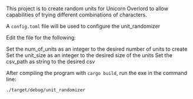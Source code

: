This project is to create random units for Unicorn Overlord to allow capabilities of trying different combinations of characters. 

A `config.toml` file will be used to configure the unit_randomizer

Edit the file for the following:

Set the num_of_units as an integer to the desired number of units to create
Set the unit_size as an integer to the desired size of the units
Set the csv_path as string to the desired csv

After compiling the program with `cargo build`, run the exe in the command line:

`./target/debug/unit_randomizer` 
